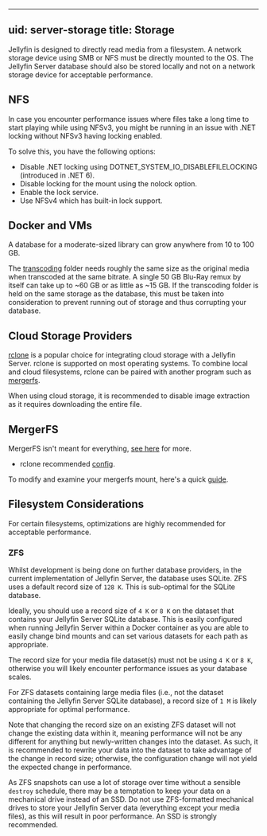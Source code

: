 ---
uid: server-storage
title: Storage
-

Jellyfin is designed to directly read media from a filesystem. A network storage device using SMB or NFS must be directly mounted to the OS. The Jellyfin Server database should also be stored locally and not on a network storage device for acceptable performance.

## NFS

In case you encounter performance issues where files take a long time to start playing while using NFSv3, you might be running in an issue with .NET locking without NFSv3 having locking enabled.

To solve this, you have the following options:

- Disable .NET locking using DOTNET_SYSTEM_IO_DISABLEFILELOCKING (introduced in .NET 6).
- Disable locking for the mount using the nolock option.
- Enable the lock service.
- Use NFSv4 which has built-in lock support.

## Docker and VMs

A database for a moderate-sized library can grow anywhere from 10 to 100 GB.

The [transcoding](/docs/general/post-install/transcoding) folder needs roughly the same size as the original media when transcoded at the same bitrate. A single 50 GB Blu-Ray remux by itself can take up to ~60 GB or as little as ~15 GB. If the transcoding folder is held on the same storage as the database, this must be taken into consideration to prevent running out of storage and thus corrupting your database.

## Cloud Storage Providers

[rclone](https://rclone.org/downloads/) is a popular choice for integrating cloud storage with a Jellyfin Server. rclone is supported on most operating systems. To combine local and cloud filesystems, rclone can be paired with another program such as [mergerfs](https://github.com/trapexit/mergerfs).

When using cloud storage, it is recommended to disable image extraction as it requires downloading the entire file.

## MergerFS

MergerFS isn't meant for everything, [see here](https://github.com/trapexit/mergerfs#what-should-mergerfs-not-be-used-for) for more.

- rclone recommended [config](https://forum.rclone.org/t/my-best-rclone-config-mount-for-plex/7441).

To modify and examine your mergerfs mount, here's a quick [guide](https://zackreed.me/mergerfs-neat-tricks).

## Filesystem Considerations

For certain filesystems, optimizations are highly recommended for acceptable performance.

### ZFS

Whilst development is being done on further database providers, in the current implementation of Jellyfin Server, the database uses SQLite. ZFS uses a default record size of `128 K`. This is sub-optimal for the SQLite database.

Ideally, you should use a record size of `4 K` or `8 K` on the dataset that contains your Jellyfin Server SQLite database. This is easily configured when running Jellyfin Server within a Docker container as you are able to easily change bind mounts and can set various datasets for each path as appropriate.

The record size for your media file dataset(s) must not be using `4 K` or `8 K`, otherwise you will likely encounter performance issues as your database scales.

For ZFS datasets containing large media files (i.e., not the dataset containing the Jellyfin Server SQLite database), a record size of `1 M` is likely appropriate for optimal performance.

Note that changing the record size on an existing ZFS dataset will not change the existing data within it, meaning performance will not be any different for anything but newly-written changes into the dataset. As such, it is recommended to rewrite your data into the dataset to take advantage of the change in record size; otherwise, the configuration change will not yield the expected change in performance.

As ZFS snapshots can use a lot of storage over time without a sensible `destroy` schedule, there may be a temptation to keep your data on a mechanical drive instead of an SSD. Do not use ZFS-formatted mechanical drives to store your Jellyfin Server data (everything except your media files), as this will result in poor performance. An SSD is strongly recommended.
